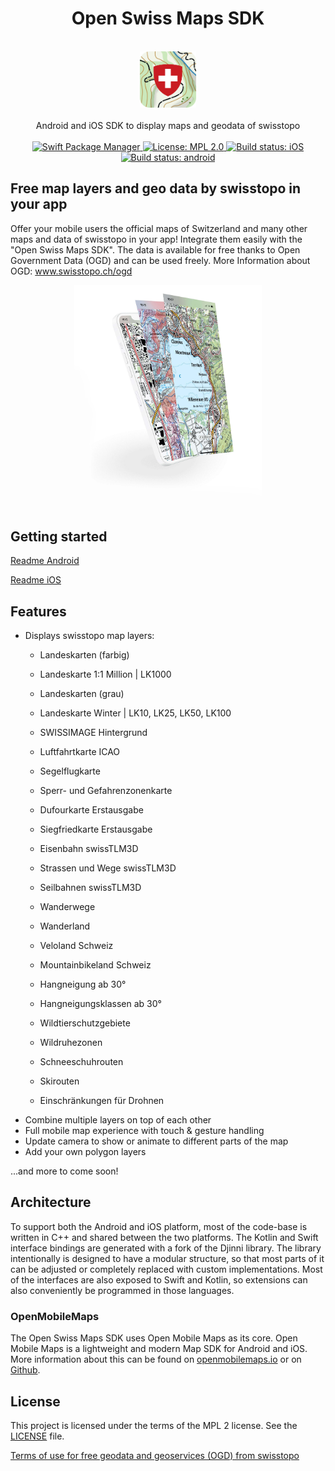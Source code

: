 <h1 align="center">Open Swiss Maps SDK</h1> 

<br />

<div align="center">
  <img width="90" height="90" src="logo.png" />
  <br />
  <br />
  Android and iOS SDK to display maps and geodata of swisstopo
  <br />
  <br />
</div>

<div align="center">
    <!-- SPM -->
    <a href="https://github.com/apple/swift-package-manager">
      <img alt="Swift Package Manager"
      src="https://img.shields.io/badge/SPM-%E2%9C%93-brightgreen.svg?style=flat">
    </a>
        <!-- License -->
    <a href="https://github.com/geoadmin/lib-open-swiss-maps-sdk/blob/master/LICENSE">
      <img alt="License: MPL 2.0"
      src="https://img.shields.io/badge/License-MPL%202.0-brightgreen.svg">
    </a>
    <!-- iOS Build -->
    <a href="https://github.com/geoadmin/lib-open-swiss-maps-sdk/actions/workflows/ios.yml">
      <img alt="Build status: iOS"
      src="https://github.com/geoadmin/lib-open-swiss-maps-sdk/actions/workflows/ios.yml/badge.svg">
    </a>
    <!-- android Build -->
    <a href="https://github.com/geoadmin/lib-open-swiss-maps-sdk/actions/workflows/android.yml">
      <img alt="Build status: android"
      src="https://github.com/geoadmin/lib-open-swiss-maps-sdk/actions/workflows/android.yml/badge.svg">
    </a>
</div>

## Free map layers and geo data by swisstopo in your app
Offer your mobile users the official maps of Switzerland and many other maps and data of swisstopo in your app! Integrate them easily with the "Open Swiss Maps SDK". The data is available for free thanks to Open Government Data (OGD) and can be used freely.
More Information about OGD: <a href="https://www.swisstopo.ch/ogd">www.swisstopo.ch/ogd</a>

<div align="center">
  <img width="300" src="illustration.jpg" />
</div>

## Getting started

[Readme Android](./android/)

[Readme iOS](./ios/)

## Features

* Displays swisstopo map layers:
   - Landeskarten (farbig)
   - Landeskarte 1:1 Million | LK1000
   - Landeskarten (grau)
   - Landeskarte Winter | LK10, LK25, LK50, LK100
   - SWISSIMAGE Hintergrund
   - Luftfahrtkarte ICAO
   - Segelflugkarte
   - Sperr- und Gefahrenzonenkarte
   - Dufourkarte Erstausgabe
   - Siegfriedkarte Erstausgabe
   - Eisenbahn swissTLM3D
   - Strassen und Wege swissTLM3D
   - Seilbahnen swissTLM3D
   - Wanderwege
   - Wanderland
   - Veloland Schweiz
   - Mountainbikeland Schweiz
   - Hangneigung ab 30°
   - Hangneigungsklassen ab 30°
   - Wildtierschutzgebiete
   - Wildruhezonen
   - Schneeschuhrouten
   - Skirouten

   - Einschränkungen für Drohnen
* Combine multiple layers on top of each other
* Full mobile map experience with touch & gesture handling
* Update camera to show or animate to different parts of the map
* Add your own polygon layers

...and more to come soon!

## Architecture

To support both the Android and iOS platform, most of the code-base is written in C++ and shared between the two platforms. The Kotlin and Swift interface bindings are generated with a fork of the Djinni library. The library intentionally is designed to have a modular structure, so that most parts of it can be adjusted or completely replaced with custom implementations. Most of the interfaces are also exposed to Swift and Kotlin, so extensions can also conveniently be programmed in those languages.

### OpenMobileMaps

The Open Swiss Maps SDK uses Open Mobile Maps as its core. Open Mobile Maps is a lightweight and modern Map SDK for Android and iOS. More information about this can be found on <a href="https://openmobilemaps.io/">openmobilemaps.io</a> or on [Github](https://github.com/openmobilemaps/maps-core).

## License
This project is licensed under the terms of the MPL 2 license. See the [LICENSE](LICENSE) file.

[Terms of use for free geodata and geoservices (OGD) from swisstopo](https://www.swisstopo.admin.ch/de/home/meta/konditionen/geodaten/ogd.html)

